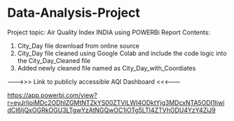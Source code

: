 # Data-Analysis-Project
Project topic: Air Quality Index INDIA using POWERBi Report
Contents: 
1) City_Day file download from online source
2) City_Day file cleaned using Google Colab and include the code logic into the City_Day_Cleaned file
3) Added newly cleaned file named as City_Day_with_Coordiates
   
--->>> Link to publicly accessible AQI Dashboard <<<---

https://app.powerbi.com/view?r=eyJrIjoiMDc2ODhlZGMtNTZkYS00ZTVlLWI4ODktYjg3MDcxNTA5ODI1IiwidCI6IjQxOGRkOGU3LTgwYzAtNGQwOC1iOTg5LTI4ZTVhODU4YzY4ZiJ9
